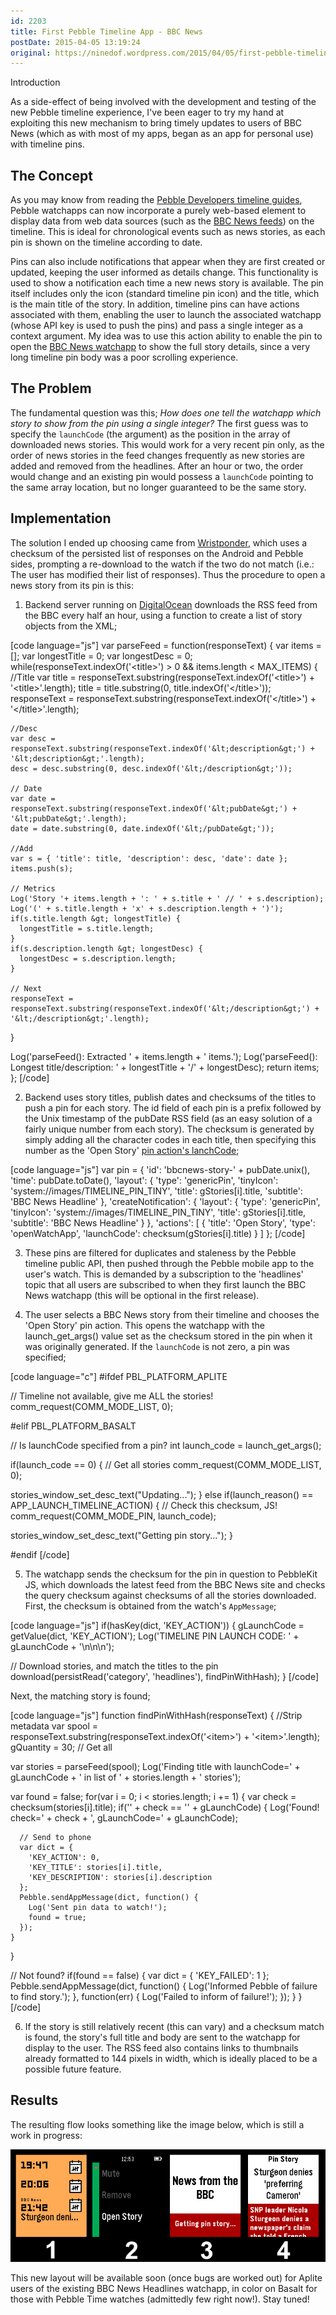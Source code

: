 ```yaml
---
id: 2203
title: First Pebble Timeline App - BBC News
postDate: 2015-04-05 13:19:24
original: https://ninedof.wordpress.com/2015/04/05/first-pebble-timeline-app-bbc-news/
---
```


Introduction

As a side-effect of being involved with the development and testing of the new Pebble timeline experience, I've been eager to try my hand at exploiting this new mechanism to bring timely updates to users of BBC News (which as with most of my apps, began as an app for personal use) with timeline pins.

## The Concept

As you may know from reading the  [Pebble Developers timeline guides](https://developer.getpebble.com/guides/timeline/), Pebble watchapps can now incorporate a purely web-based element to display data from web data sources (such as the  [BBC News feeds](http://feeds.bbci.co.uk/news/rss.xml)) on the timeline. This is ideal for chronological events such as news stories, as each pin is shown on the timeline according to date.

Pins can also include notifications that appear when they are first created or updated, keeping the user informed as details change. This functionality is used to show a notification each time a new news story is available. The pin itself includes only the icon (standard timeline pin icon) and the title, which is the main title of the story. In addition, timeline pins can have actions associated with them, enabling the user to launch the associated watchapp (whose API key is used to push the pins) and pass a single integer as a context argument. My idea was to use this action ability to enable the pin to open the  [BBC News watchapp](https://apps.getpebble.com/applications/5387b383f60819963900000e) to show the full story details, since a very long timeline pin body was a poor scrolling experience.

## The Problem

The fundamental question was this; <em>How does one tell the watchapp which story to show from the pin using a single integer? </em>The first guess was to specify the <code>launchCode</code> (the argument) as the position in the array of downloaded news stories. This would work for a very recent pin only, as the order of news stories in the feed changes frequently as new stories are added and removed from the headlines. After an hour or two, the order would change and an existing pin would possess a <code>launchCode</code> pointing to the same array location, but no longer guaranteed to be the same story.

## Implementation

The solution I ended up choosing came from  [Wristponder](https://apps.getpebble.com/applications/52ff6a14432d1cef0000007c), which uses a checksum of the persisted list of responses on the Android and Pebble sides, prompting a re-download to the watch if the two do not match (i.e.: The user has modified their list of responses). Thus the procedure to open a news story from its pin is this:

1. Backend server running on  [DigitalOcean](https://www.digitalocean.com/) downloads the RSS feed from the BBC every half an hour, using a function to create a list of story objects from the XML;

[code language="js"]
var parseFeed = function(responseText) {
  var items = [];
  var longestTitle = 0;
  var longestDesc = 0;
  while(responseText.indexOf('&lt;title&gt;') &gt; 0 &amp;&amp; items.length &lt; MAX_ITEMS) {
    //Title
    var title = responseText.substring(responseText.indexOf('&lt;title&gt;') + '&lt;title&gt;'.length);
    title = title.substring(0, title.indexOf('&lt;/title&gt;'));
    responseText = responseText.substring(responseText.indexOf('&lt;/title&gt;') + '&lt;/title&gt;'.length);

    //Desc
    var desc = responseText.substring(responseText.indexOf('&lt;description&gt;') + '&lt;description&gt;'.length);
    desc = desc.substring(0, desc.indexOf('&lt;/description&gt;'));

    // Date
    var date = responseText.substring(responseText.indexOf('&lt;pubDate&gt;') + '&lt;pubDate&gt;'.length);
    date = date.substring(0, date.indexOf('&lt;/pubDate&gt;'));

    //Add
    var s = { 'title': title, 'description': desc, 'date': date };
    items.push(s);

    // Metrics
    Log('Story '+ items.length + ': ' + s.title + ' // ' + s.description);
    Log('(' + s.title.length + 'x' + s.description.length + ')');
    if(s.title.length &gt; longestTitle) {
      longestTitle = s.title.length;
    }
    if(s.description.length &gt; longestDesc) {
      longestDesc = s.description.length;
    }

    // Next
    responseText = responseText.substring(responseText.indexOf('&lt;/description&gt;') + '&lt;/description&gt;'.length);
  }

  Log('parseFeed(): Extracted ' + items.length + ' items.');
  Log('parseFeed(): Longest title/description: ' + longestTitle + '/' + longestDesc);
  return items;
};
[/code]

2. Backend uses story titles, publish dates and checksums of the titles to push a pin for each story. The id field of each pin is a prefix followed by the Unix timestamp of the pubDate RSS field (as an easy solution of a fairly unique number from each story). The checksum is generated by simply adding all the character codes in each title, then specifying this number as the 'Open Story'  [pin action's lanchCode](https://developer.getpebble.com/guides/timeline/pin-structure/#pin-actions);

[code language="js"]
var pin = {
  'id': 'bbcnews-story-' + pubDate.unix(),
  'time': pubDate.toDate(),
  'layout': {
    'type': 'genericPin',
    'tinyIcon': 'system://images/TIMELINE_PIN_TINY',
    'title': gStories[i].title,
    'subtitle': 'BBC News Headline'
  },
  'createNotification': {
    'layout': {
    'type': 'genericPin',
    'tinyIcon': 'system://images/TIMELINE_PIN_TINY',
    'title': gStories[i].title,
    'subtitle': 'BBC News Headline'
    }
  },
  'actions': [
    {
      'title': 'Open Story',
      'type': 'openWatchApp',
      'launchCode': checksum(gStories[i].title)
    }
  ]
};
[/code]

3. These pins are filtered for duplicates and staleness by the Pebble timeline public API, then pushed through the Pebble mobile app to the user's watch. This is demanded by a subscription to the 'headlines' topic that all users are subscribed to when they first launch the BBC News watchapp (this will be optional in the first release).

4. The user selects a BBC News story from their timeline and chooses the 'Open Story' pin action. This opens the watchapp with the launch_get_args() value set as the checksum stored in the pin when it was originally generated. If the <code>launchCode</code> is not zero, a pin was specified;

[code language="c"]
#ifdef PBL_PLATFORM_APLITE

// Timeline not available, give me ALL the stories!
comm_request(COMM_MODE_LIST, 0);

#elif PBL_PLATFORM_BASALT

// Is launchCode specified from a pin?
int launch_code = launch_get_args();

if(launch_code == 0) {
  // Get all stories
  comm_request(COMM_MODE_LIST, 0);

  stories_window_set_desc_text(&quot;Updating...&quot;);
} else if(launch_reason() == APP_LAUNCH_TIMELINE_ACTION) {
  // Check this checksum, JS!
  comm_request(COMM_MODE_PIN, launch_code);

  stories_window_set_desc_text(&quot;Getting pin story...&quot;);
}

#endif
[/code]

5. The watchapp sends the checksum for the pin in question to PebbleKit JS, which downloads the latest feed from the BBC News site and checks the query checksum against checksums of all the stories downloaded. First, the checksum is obtained from the watch's <code>AppMessage</code>;

[code language="js"]
if(hasKey(dict, 'KEY_ACTION')) {
  gLaunchCode = getValue(dict, 'KEY_ACTION');
  Log('TIMELINE PIN LAUNCH CODE: ' + gLaunchCode + '\n\n\n');

  // Download stories, and match the titles to the pin
  download(persistRead('category', 'headlines'), findPinWithHash);
}
[/code]

Next, the matching story is found;

[code language="js"]
function findPinWithHash(responseText) {
  //Strip metadata
  var spool = responseText.substring(responseText.indexOf('&lt;item&gt;') + '&lt;item&gt;'.length);
  gQuantity = 30; // Get all

  var stories = parseFeed(spool);
  Log('Finding title with launchCode=' + gLaunchCode + ' in list of ' + stories.length + ' stories');

  var found = false;
  for(var i = 0; i &lt; stories.length; i += 1) {
    var check = checksum(stories[i].title);
    if('' + check == '' + gLaunchCode) {
      Log('Found! check=' + check + ', gLaunchCode=' + gLaunchCode);

      // Send to phone
      var dict = {
        'KEY_ACTION': 0,
        'KEY_TITLE': stories[i].title,
        'KEY_DESCRIPTION': stories[i].description
      };
      Pebble.sendAppMessage(dict, function() {
        Log('Sent pin data to watch!');
        found = true;
      });
    }
  }

  // Not found?
  if(found == false) {
    var dict = {
      'KEY_FAILED': 1
    };
    Pebble.sendAppMessage(dict, function() {
      Log('Informed Pebble of failure to find story.');
    },
    function(err) {
      Log('Failed to inform of failure!');
    });
  }
}
[/code]

6. If the story is still relatively recent (this can vary) and a checksum match is found, the story's full title and body are sent to the watchapp for display to the user. The RSS feed also contains links to thumbnails already formatted to 144 pixels in width, which is ideally placed to be a possible future feature.

## Results

The resulting flow looks something like the image below, which is still a work in progress:

![](/assets/media/2015/04/pin.png)

This new layout will be available soon (once bugs are worked out) for Aplite users of the existing BBC News Headlines watchapp, in color on Basalt for those with Pebble Time watches (admittedly few right now!). Stay tuned!
